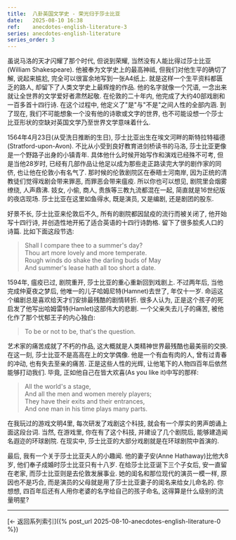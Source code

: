 ```yaml
---
title:  八卦英国文学史 - 荣光归于莎士比亚
date:   2025-08-10 16:38
ref:    anecdotes-english-literature-3
series: anecdotes-english-literature
series_order: 3
---
```


虽说马洛的天才闪耀了那个时代, 但说到荣耀, 当然没有人能比得过莎士比亚(William Shakespeare). 他被奉为文学史上的最高神祗, 但我们对他生平的确切了解, 说起来尴尬, 完全可以很富余地写到一张A4纸上. 就是这样一个生平资料都匮乏的路人, 却留下了人类文学史上最辉煌的作品. 他的名字就像一个咒语, 一念出来就让全世界的文学爱好者肃然起敬. 在伦敦的二十年内, 他完成了大约40部戏剧和一百多首十四行诗. 在这个过程中, 他定义了"是"与"不是"之间人性的全部内涵. 到了现在, 我们不可能想象一个没有他的诗歌或文字的世界, 也不可能设想一个莎士比亚形状的空缺对英国文学乃至世界文学意味着什么.

1564年4月23日(从受洗日推断的生日), 莎士比亚出生在埃文河畔的斯特拉特福德(Stratford-upon-Avon). 不比从小受到良好教育进剑桥读书的马洛, 莎士比亚更像是一个野路子出身的小镇青年. 具体他什么时候开始写作和演戏已经殊不可考, 但是当他28岁时, 已经有几部作品让他足以成为那些走正路读完大学的剧作家的同侪, 也让他在伦敦小有名气了. 那时候的伦敦剧院区在泰晤士河南岸, 因为正统的清教徒们觉得戏剧会带来罪恶, 而罪恶会带来瘟疫. 所以你也可以想见, 剧院里会烟雾缭绕, 人声鼎沸. 妓女, 小偷, 商人, 贵族等三教九流都混在一起, 简直就是16世纪版的夜店现场. 莎士比亚在这里如鱼得水, 既是演员, 又是编剧, 还是剧团的股东.

好景不长, 莎士比亚来伦敦后不久, 所有的剧院都因鼠疫的流行而被关闭了, 他开始写十四行诗, 并创造性地开拓了适合英语的十四行诗韵格. 留下了很多脍炙人口的诗篇. 比如下面这段节选:

> Shall I compare thee to a summer's day?  
> Thou art more lovely and more temperate.  
> Rough winds do shake the darling buds of May  
> And summer's lease hath all too short a date.  

1594年, 瘟疫已过, 剧院重开, 莎士比亚的重心重新回到戏剧上. 不过两年后, 当他完成仲夏夜之梦后, 他唯一的儿子哈姆尼特(Hamnet)去世了, 年仅十一岁. 命运这个编剧总是喜欢给天才们安排最残酷的剧情转折. 很多人认为, 正是这个孩子的死启发了他写出哈姆雷特(Hamlet)这部伟大的悲剧. 一个父亲失去儿子的痛苦, 被他化作了那个忧郁王子的内心独白:

> To be or not to be, that's the question.

艺术家的痛苦成就了不朽的作品, 这大概就是人类精神世界最残酷也最美丽的交换. 在这一刻, 莎士比亚不是高高在上的文学偶像. 他是一个有血有肉的人, 曾有过青春的冲动, 也有失去至亲的痛苦. 正是这些人性的光辉, 让他笔下的人物四百年后依然能够打动我们. 毕竟, 正如他自己在皆大欢喜(As you like it)中写的那样:

> All the world's a stage,  
> And all the men and women merely players;  
> They have their exits and their entrances,  
> And one man in his time plays many parts.  

在我玩过的游戏文明4里, 每次研发了戏剧这个科技, 就会有一个厚实的男声朗诵上面这段台词. 当然, 在游戏里, 你在有了这个科技, 并建设了几个剧院后, 能够建造闻名遐迩的环球剧院. 在现实中, 莎士比亚的大部分戏剧就是在环球剧院中首演的.

最后, 我有一个关于莎士比亚夫人的小趣闻. 他的妻子安(Anne Hathaway)比他大8岁, 他们奉子成婚时莎士比亚只有十八岁. 在给莎士比亚诞下三个子女后, 安一直留在老家, 而莎士比亚则是去伦敦发展事业. 她的闺名和那位现代的演员一模一样, 原因也不是巧合, 而是演员的父母就是用了莎士比亚妻子的闺名来给女儿命名的. 你想想, 四百年后还有人用你老婆的名字给自己的孩子命名, 这得算是什么级别的流量明星?

---

[← 返回系列索引]({% post_url 2025-08-10-anecdotes-english-literature-0 %})
